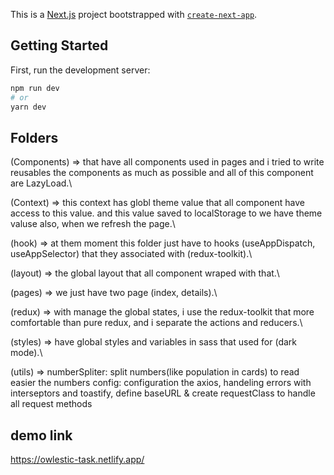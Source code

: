 This is a [Next.js](https://nextjs.org/) project bootstrapped with [`create-next-app`](https://github.com/vercel/next.js/tree/canary/packages/create-next-app).

## Getting Started

First, run the development server:

```bash
npm run dev
# or
yarn dev
```

## Folders

(Components) => that have all components used in pages and i tried to write reusables the components as much as possible and all of this component are LazyLoad.\

(Context) => this context has globl theme value that all component have access to this value. and this value saved to localStorage to we have theme valuse also, when we refresh the page.\

(hook) => at them moment this folder just have to hooks (useAppDispatch, useAppSelector) that they associated with (redux-toolkit).\

(layout) => the global layout that all component wraped with that.\

(pages) => we just have two page (index, details).\

(redux) => with manage the global states, i use the redux-toolkit that more comfortable than pure redux, and i separate the actions and reducers.\

(styles) => have global styles and variables in sass that used for (dark mode).\

(utils) => numberSpliter: split numbers(like population in cards) to read easier the numbers
config: configuration the axios, handeling errors with interseptors and toastify, define baseURL & create requestClass to handle all request methods

## demo link
https://owlestic-task.netlify.app/
